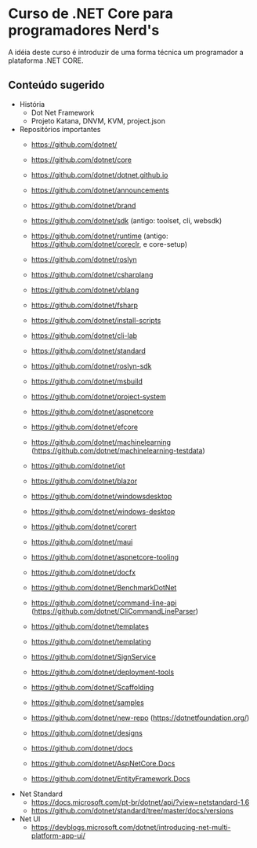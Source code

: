 Curso de .NET Core para programadores Nerd's
============================================

A idéia deste curso é introduzir de uma forma técnica um programador a plataforma .NET CORE.

## Conteúdo sugerido

* História
  - Dot Net Framework
  - Projeto Katana, DNVM, KVM, project.json
* Repositórios importantes
  - https://github.com/dotnet/
  - https://github.com/dotnet/core
  - https://github.com/dotnet/dotnet.github.io
  - https://github.com/dotnet/announcements
  - https://github.com/dotnet/brand
  - https://github.com/dotnet/sdk (antigo: toolset, cli, websdk)
  - https://github.com/dotnet/runtime (antigo: https://github.com/dotnet/coreclr, e core-setup)
  - https://github.com/dotnet/roslyn
  - https://github.com/dotnet/csharplang
  - https://github.com/dotnet/vblang
  - https://github.com/dotnet/fsharp
  - https://github.com/dotnet/install-scripts
  - https://github.com/dotnet/cli-lab
  - https://github.com/dotnet/standard
  - https://github.com/dotnet/roslyn-sdk
  - https://github.com/dotnet/msbuild
  - https://github.com/dotnet/project-system
  - https://github.com/dotnet/aspnetcore
  - https://github.com/dotnet/efcore
  - https://github.com/dotnet/machinelearning (https://github.com/dotnet/machinelearning-testdata)
  - https://github.com/dotnet/iot
  - https://github.com/dotnet/blazor
  - https://github.com/dotnet/windowsdesktop
  - https://github.com/dotnet/windows-desktop
  - https://github.com/dotnet/corert
  - https://github.com/dotnet/maui
  - https://github.com/dotnet/aspnetcore-tooling
  - https://github.com/dotnet/docfx
  - https://github.com/dotnet/BenchmarkDotNet
  - https://github.com/dotnet/command-line-api (https://github.com/dotnet/CliCommandLineParser)
  - https://github.com/dotnet/templates
  - https://github.com/dotnet/templating
  - https://github.com/dotnet/SignService
  - https://github.com/dotnet/deployment-tools
  - https://github.com/dotnet/Scaffolding
  - https://github.com/dotnet/samples
  
  - https://github.com/dotnet/new-repo (https://dotnetfoundation.org/)
  - https://github.com/dotnet/designs
  
  - https://github.com/dotnet/docs
  - https://github.com/dotnet/AspNetCore.Docs
  - https://github.com/dotnet/EntityFramework.Docs
* Net Standard
  - https://docs.microsoft.com/pt-br/dotnet/api/?view=netstandard-1.6
  - https://github.com/dotnet/standard/tree/master/docs/versions
* Net UI
  - https://devblogs.microsoft.com/dotnet/introducing-net-multi-platform-app-ui/
